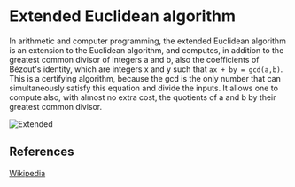 # Extended Euclidean algorithm

In arithmetic and computer programming, the extended Euclidean algorithm is an extension to the Euclidean algorithm,
and computes, in addition to the greatest common divisor of integers a and b, also the coefficients of Bézout's 
identity, which are integers x and y such that `ax + by = gcd(a,b)`.
This is a certifying algorithm, because the gcd is the only number that can simultaneously satisfy this equation and 
divide the inputs. It allows one to compute also, with almost no extra cost, the quotients of a and b by their 
greatest common divisor.

![Extended](https://i.stack.imgur.com/UiQ2m.png)

## References

[Wikipedia](https://en.wikipedia.org/wiki/Extended_Euclidean_algorithm)
